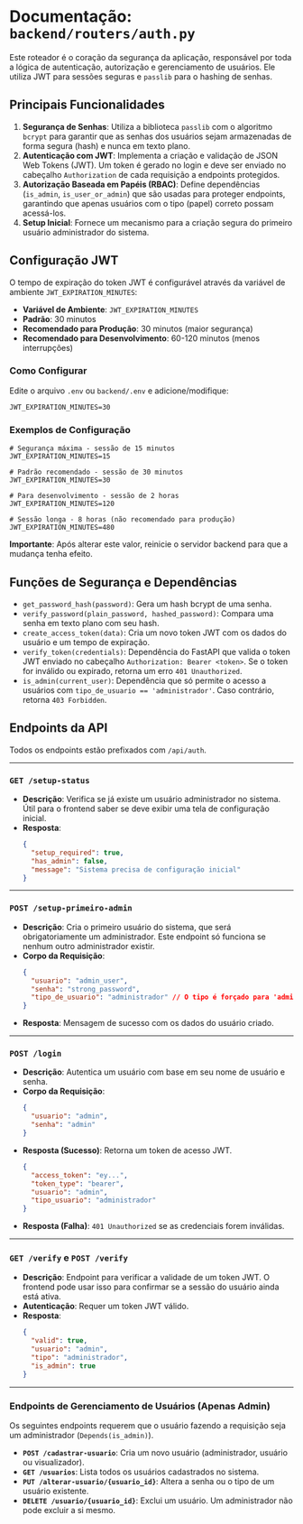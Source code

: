 # Documentação: `backend/routers/auth.py`

Este roteador é o coração da segurança da aplicação, responsável por toda a lógica de autenticação, autorização e gerenciamento de usuários. Ele utiliza JWT para sessões seguras e `passlib` para o hashing de senhas.

## Principais Funcionalidades

1.  **Segurança de Senhas**: Utiliza a biblioteca `passlib` com o algoritmo `bcrypt` para garantir que as senhas dos usuários sejam armazenadas de forma segura (hash) e nunca em texto plano.
2.  **Autenticação com JWT**: Implementa a criação e validação de JSON Web Tokens (JWT). Um token é gerado no login e deve ser enviado no cabeçalho `Authorization` de cada requisição a endpoints protegidos.
3.  **Autorização Baseada em Papéis (RBAC)**: Define dependências (`is_admin`, `is_user_or_admin`) que são usadas para proteger endpoints, garantindo que apenas usuários com o tipo (papel) correto possam acessá-los.
4.  **Setup Inicial**: Fornece um mecanismo para a criação segura do primeiro usuário administrador do sistema.

## Configuração JWT

O tempo de expiração do token JWT é configurável através da variável de ambiente `JWT_EXPIRATION_MINUTES`:

-   **Variável de Ambiente**: `JWT_EXPIRATION_MINUTES`
-   **Padrão**: 30 minutos
-   **Recomendado para Produção**: 30 minutos (maior segurança)
-   **Recomendado para Desenvolvimento**: 60-120 minutos (menos interrupções)

### Como Configurar

Edite o arquivo `.env` ou `backend/.env` e adicione/modifique:

```env
JWT_EXPIRATION_MINUTES=30
```

### Exemplos de Configuração

```env
# Segurança máxima - sessão de 15 minutos
JWT_EXPIRATION_MINUTES=15

# Padrão recomendado - sessão de 30 minutos
JWT_EXPIRATION_MINUTES=30

# Para desenvolvimento - sessão de 2 horas
JWT_EXPIRATION_MINUTES=120

# Sessão longa - 8 horas (não recomendado para produção)
JWT_EXPIRATION_MINUTES=480
```

**Importante**: Após alterar este valor, reinicie o servidor backend para que a mudança tenha efeito.

## Funções de Segurança e Dependências

-   `get_password_hash(password)`: Gera um hash bcrypt de uma senha.
-   `verify_password(plain_password, hashed_password)`: Compara uma senha em texto plano com seu hash.
-   `create_access_token(data)`: Cria um novo token JWT com os dados do usuário e um tempo de expiração.
-   `verify_token(credentials)`: Dependência do FastAPI que valida o token JWT enviado no cabeçalho `Authorization: Bearer <token>`. Se o token for inválido ou expirado, retorna um erro `401 Unauthorized`.
-   `is_admin(current_user)`: Dependência que só permite o acesso a usuários com `tipo_de_usuario == 'administrador'`. Caso contrário, retorna `403 Forbidden`.

## Endpoints da API

Todos os endpoints estão prefixados com `/api/auth`.

---

### `GET /setup-status`

-   **Descrição**: Verifica se já existe um usuário administrador no sistema. Útil para o frontend saber se deve exibir uma tela de configuração inicial.
-   **Resposta**:
    ```json
    {
      "setup_required": true,
      "has_admin": false,
      "message": "Sistema precisa de configuração inicial"
    }
    ```

---

### `POST /setup-primeiro-admin`

-   **Descrição**: Cria o primeiro usuário do sistema, que será obrigatoriamente um administrador. Este endpoint só funciona se nenhum outro administrador existir.
-   **Corpo da Requisição**:
    ```json
    {
      "usuario": "admin_user",
      "senha": "strong_password",
      "tipo_de_usuario": "administrador" // O tipo é forçado para 'administrador' no backend
    }
    ```
-   **Resposta**: Mensagem de sucesso com os dados do usuário criado.

---

### `POST /login`

-   **Descrição**: Autentica um usuário com base em seu nome de usuário e senha.
-   **Corpo da Requisição**:
    ```json
    {
      "usuario": "admin",
      "senha": "admin"
    }
    ```
-   **Resposta (Sucesso)**: Retorna um token de acesso JWT.
    ```json
    {
      "access_token": "ey...",
      "token_type": "bearer",
      "usuario": "admin",
      "tipo_usuario": "administrador"
    }
    ```
-   **Resposta (Falha)**: `401 Unauthorized` se as credenciais forem inválidas.

---

### `GET /verify` e `POST /verify`

-   **Descrição**: Endpoint para verificar a validade de um token JWT. O frontend pode usar isso para confirmar se a sessão do usuário ainda está ativa.
-   **Autenticação**: Requer um token JWT válido.
-   **Resposta**:
    ```json
    {
      "valid": true,
      "usuario": "admin",
      "tipo": "administrador",
      "is_admin": true
    }
    ```

---

### Endpoints de Gerenciamento de Usuários (Apenas Admin)

Os seguintes endpoints requerem que o usuário fazendo a requisição seja um administrador (`Depends(is_admin)`).

-   **`POST /cadastrar-usuario`**: Cria um novo usuário (administrador, usuário ou visualizador).
-   **`GET /usuarios`**: Lista todos os usuários cadastrados no sistema.
-   **`PUT /alterar-usuario/{usuario_id}`**: Altera a senha ou o tipo de um usuário existente.
-   **`DELETE /usuario/{usuario_id}`**: Exclui um usuário. Um administrador não pode excluir a si mesmo.
